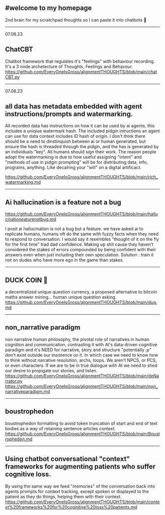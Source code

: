 #welcome to my homepage
---

2nd brain for my scratchpad thoughts so I can paste it into chatbots 📎

---
07.08.23
## ChatCBT 

Chatbot framework that regulates it's "feelings" with behaviour recording. It's a 3 node archetecture of Thoughts, Feelings and Behavour.
https://github.com/EveryOneIsGross/alignmentTHOUGHTS/blob/main/chatCBT.py

---
07.08.23
## all data has metadata embedded with agent instructions/prompts and watermarking.

All recorded data has instructions on how it can be used by ai agents, this includes a uniqiue watermark hash. The included pidgin intructions an agent can use for data context includes ID hash of origin. I don't think there should be a need to dinstinquish between ai or human generated, but ensure the hash is threaded through the pidgin, and the has is generated by an individuals "key". All humans should sign their work. The reason people adopt the watermarking is due to how useful assigning "intent" and "methods of use in pidgin prompting" will be for distributing data, info, programs, anything. Like decalring your "will" on a digital artificact. 

https://github.com/EveryOneIsGross/alignmentTHOUGHTS/blob/main/rich_watermarking.md

---

## Ai hallucination is a feature not a bug

https://github.com/EveryOneIsGross/alignmentTHOUGHTS/blob/main/hallucinationeaturenotbug.md


I posit ai hallucination is not a bug but a feature. we have asked ai to replicate humans, humans oft do the same with fuzzy facts when they need to respond to conversation. I would say it resembles "thought of it on the fly for the first time" trad dad confidence. Making up shit cause they haven't considered the stakes of errors compounded by being confident with their answers even when just including their own speculation. Solution : train it not on dudes who have more ego in the game than stakes. 

---

## DUCK COIN 🦆
a decentralized unique question currency, a proposed alternative to bitcoin maths answer mining... human unique question asking.
https://github.com/EveryOneIsGross/alignmentTHOUGHTS/blob/main/duq.md

---

## non_narrative paradigm

non narrative human philosophy, the pivotal role of narratives in human cognition and communication, contrasting it with AI's data-driven cognitive paradigm and it's NEED for narrative, story and structure "potentially ;p" don't exist outside our insistence on it. In which case we need to know how to think without narrative resolution, archs, loops. We aren't NPCS, or PCS, or even characters. If we are to be in true dialogue with AI we need to shed our desire to propigate our stories, and listen. 
https://github.com/EveryOneIsGross/alignmentTHOUGHTS/blob/main/deNarrator.py
https://github.com/EveryOneIsGross/alignmentTHOUGHTS/blob/main/non_narrativeparadigm.md

---


## boustrophedon

boustrophedon formatting to avoid token truncation of start and end of text bodies as a way of retaining sentence articles context.
https://github.com/EveryOneIsGross/alignmentTHOUGHTS/blob/main/Boustrophedon.md

---

## Using chatbot conversational "context" frameworks for augmenting patients who suffer cognitive loss. 

By using the same way we feed "memories" of the conversation back into agents prompts for context tracking, except spoken or displayed to the patient as they do things, helping them with their context.
https://github.com/EveryOneIsGross/alignmentTHOUGHTS/blob/main/context%20frameworks%20for%20cognitive%20loss%20patients.md
